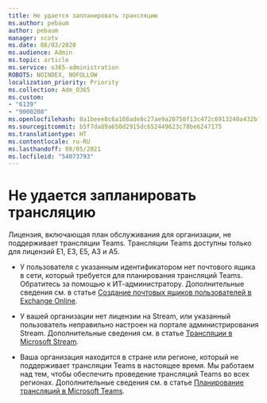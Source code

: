 ```yaml
---
title: Не удается запланировать трансляцию
ms.author: pebaum
author: pebaum
manager: scotv
ms.date: 08/03/2020
ms.audience: Admin
ms.topic: article
ms.service: o365-administration
ROBOTS: NOINDEX, NOFOLLOW
localization_priority: Priority
ms.collection: Adm_O365
ms.custom:
- "6139"
- "9000208"
ms.openlocfilehash: 8a1beee8c6a108ade8c27ae9a20750f13c472c6913240a432bfb0599a1a715b6
ms.sourcegitcommit: b5f7da89a650d2915dc652449623c78be6247175
ms.translationtype: HT
ms.contentlocale: ru-RU
ms.lasthandoff: 08/05/2021
ms.locfileid: "54073793"
---
```

# <a name="unable-to-schedule-a-live-event"></a>Не удается запланировать трансляцию

Лицензия, включающая план обслуживания для организации, не поддерживает трансляции Teams. Трансляции Teams доступны только для лицензий E1, E3, E5, A3 и A5.

- У пользователя с указанным идентификатором нет почтового ящика в сети, который требуется для планирования трансляций Teams. Обратитесь за помощью к ИТ-администратору. Дополнительные сведения см. в статье [Создание почтовых ящиков пользователей в Exchange Online](https://docs.microsoft.com/exchange/recipients-in-exchange-online/create-user-mailboxes).

- У вашей организации нет лицензии на Stream, или указанный пользователь неправильно настроен на портале администрирования Stream. Дополнительные сведения см. в статье [Трансляции в Microsoft Stream](https://docs.microsoft.com/stream/live-event-overview).

- Ваша организация находится в стране или регионе, который не поддерживает трансляции Teams в настоящее время. Мы работаем над тем, чтобы обеспечить проведение трансляций Teams во всех регионах. Дополнительные сведения см. в статье [Планирование трансляций в Microsoft Teams](https://docs.microsoft.com/microsoftteams/teams-live-events/plan-for-teams-live-events).